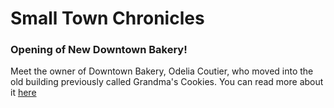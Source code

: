 
  <html>
    <head>
      <h1>Small Town Chronicles</h1>
    </head> 
    <body>
      <h3> Opening of New Downtown Bakery! </h3>
        <p> Meet the owner of Downtown Bakery, Odelia Coutier, who moved into the old building previously called Grandma's Cookies. You can read more about it <a href="Online News Article News Hub Annalise Zimmerman - Google Docs.pdf">here</a></p>
    </body>
  </html>
    
